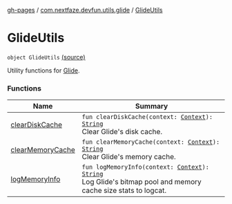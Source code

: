 [gh-pages](../../index.md) / [com.nextfaze.devfun.utils.glide](../index.md) / [GlideUtils](.)

# GlideUtils

`object GlideUtils` [(source)](https://github.com/NextFaze/dev-fun/tree/master/devfun-util-glide/src/main/java/com/nextfaze/devfun/utils/glide/GlideUtils.kt#L19)

Utility functions for [Glide](https://github.com/bumptech/glide).

### Functions

| Name | Summary |
|---|---|
| [clearDiskCache](clear-disk-cache.md) | `fun clearDiskCache(context: `[`Context`](https://developer.android.com/reference/android/content/Context.html)`): `[`String`](https://kotlinlang.org/api/latest/jvm/stdlib/kotlin/-string/index.html)<br>Clear Glide's disk cache. |
| [clearMemoryCache](clear-memory-cache.md) | `fun clearMemoryCache(context: `[`Context`](https://developer.android.com/reference/android/content/Context.html)`): `[`String`](https://kotlinlang.org/api/latest/jvm/stdlib/kotlin/-string/index.html)<br>Clear Glide's memory cache. |
| [logMemoryInfo](log-memory-info.md) | `fun logMemoryInfo(context: `[`Context`](https://developer.android.com/reference/android/content/Context.html)`): `[`String`](https://kotlinlang.org/api/latest/jvm/stdlib/kotlin/-string/index.html)<br>Log Glide's bitmap pool and memory cache size stats to logcat. |
